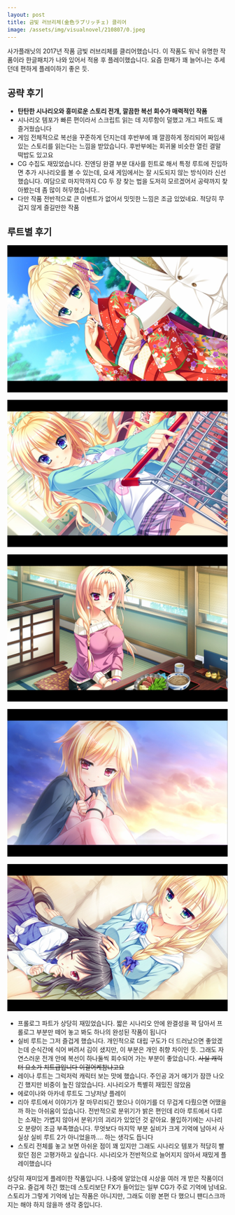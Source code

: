```yaml
---
layout: post
title: 금빛 러브리체(金色ラブリッチェ) 클리어
image: /assets/img/visualnovel/210807/0.jpeg
---
```


사가플래닛의 2017년 작품 금빛 러브리체를 클리어했습니다.
이 작품도 워낙 유명한 작품이라 한글패치가 나와 있어서 적용 후 플레이했습니다. 요즘 한패가 꽤 늘어나는 추세던데 편하게 플레이하기 좋은 듯.

## 공략 후기

* **탄탄한 시나리오와 흥미로운 스토리 전개, 깔끔한 복선 회수가 매력적인 작품**
* 시나리오 템포가 빠른 편이라서 스크립트 읽는 데 지루함이 덜했고 개그 파트도 꽤 즐거웠습니다
* 게임 전체적으로 복선을 꾸준하게 던지는데 후반부에 꽤 깔끔하게 정리되어 짜임새 있는 스토리를 읽는다는 느낌을 받았습니다. 후반부에는 회귀물 비슷한 열린 결말 떡밥도 있고요
* CG 수집도 재밌었습니다. 진엔딩 완결 부분 대사를 힌트로 해서 특정 루트에 진입하면 추가 시나리오를 볼 수 있는데, 요새 게임에서는 잘 시도되지 않는 방식이라 신선했습니다.
  여담으로 마지막까지 CG 두 장 찾는 법을 도저히 모르겠어서 공략까지 찾아봤는데 좀 많이 허무했습니다..
* 다만 작품 전반적으로 큰 이벤트가 없어서 밋밋한 느낌은 조금 있었네요. 적당히 무겁지 않게 즐길만한 작품

## 루트별 후기

![1](/assets/img/visualnovel/210807/1.jpeg)

![1](/assets/img/visualnovel/210807/2.jpeg)

![1](/assets/img/visualnovel/210807/3.jpeg)

![1](/assets/img/visualnovel/210807/4.jpeg)

![1](/assets/img/visualnovel/210807/5.jpeg)

* 프롤로그 파트가 상당히 재밌었습니다. 짧은 시나리오 안에 완결성을 꽉 담아서 프롤로그 부분만 떼어 놓고 봐도 하나의 완성된 작품이 됩니다
* 실비 루트는 그저 즐겁게 했습니다. 개인적으로 대립 구도가 더 드러났으면 좋았겠는데 순식간에 식어 버려서 김이 샜지만, 이 부분은 개인 취향 차이인 듯.
  그래도 자연스러운 전개 안에 복선이 하나둘씩 회수되어 가는 부분이 좋았습니다. ~~사실 캐릭터 요소가 치트급입니다 이걸어케참냐고요~~
* 레이나 루트는 그럭저럭 캐릭터 보는 맛에 했습니다. 주인공 과거 얘기가 잠깐 나오긴 했지만 비중이 높진 않았습니다. 시나리오가 특별히 재밌진 않았음
* 에로이나와 아카네 루트도 그냥저냥 플레이
* 리아 루트에서 이야기가 잘 마무리되긴 했으나 이야기를 더 무겁게 다뤘으면 어땠을까 하는 아쉬움이 있습니다.
  전반적으로 분위기가 밝은 편인데 리아 루트에서 다루는 소재는 가볍지 않아서 분위기의 괴리가 있었던 것 같아요. 몰입하기에는 시나리오 분량이 조금 부족했습니다.
  무엇보다 마지막 부분 실비가 크게 기억에 남아서 사실상 실비 루트 2가 아니었을까.... 하는 생각도 듭니다
* 스토리 전체를 놓고 보면 아쉬운 점이 꽤 있지만 그래도 시나리오 템포가 적당히 빨랐던 점은 고평가하고 싶습니다. 시나리오가 전반적으로 늘어지지 않아서 재밌게 플레이했습니다

상당히 재미있게 플레이한 작품입니다. 나중에 알았는데 시상을 여러 개 받은 작품이더라구요. 즐겁게 하긴 했는데 스토리보단 FX가 들어있는 일부 CG가 주로 기억에 남네요.
스토리가 그렇게 기억에 남는 작품은 아니지만, 그래도 이왕 본편 다 했으니 팬디스크까지는 해야 하지 않을까 생각 중입니다. 

